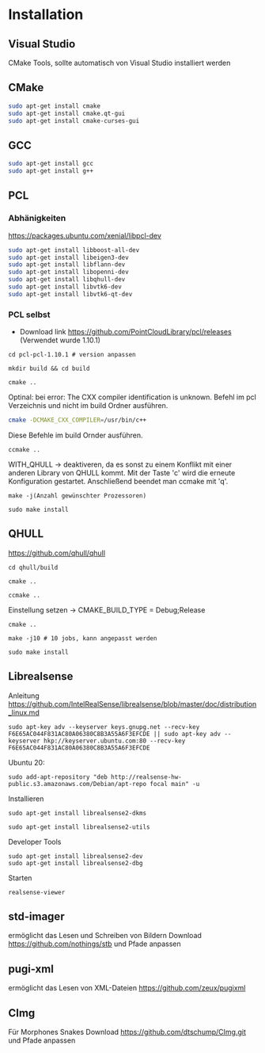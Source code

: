 # Installation
## Visual Studio
CMake Tools, sollte automatisch von Visual Studio installiert werden
## CMake
```bash
sudo apt-get install cmake
sudo apt-get install cmake.qt-gui
sudo apt-get install cmake-curses-gui
```
## GCC
```bash
sudo apt-get install gcc
sudo apt-get install g++
```
## PCL
### Abhänigkeiten
https://packages.ubuntu.com/xenial/libpcl-dev
```bash
sudo apt-get install libboost-all-dev
sudo apt-get install libeigen3-dev
sudo apt-get install libflann-dev
sudo apt-get install libopenni-dev 
sudo apt-get install libqhull-dev
sudo apt-get install libvtk6-dev
sudo apt-get install libvtk6-qt-dev
```
### PCL selbst
- Download link https://github.com/PointCloudLibrary/pcl/releases (Verwendet wurde 1.10.1)
```
cd pcl-pcl-1.10.1 # version anpassen
```
```
mkdir build && cd build
```
```
cmake ..
```
Optinal: bei error: The CXX compiler identification is unknown.
Befehl im pcl Verzeichnis und nicht im build Ordner ausführen.
```bash
cmake -DCMAKE_CXX_COMPILER=/usr/bin/c++ 
```
Diese Befehle im build Ornder ausführen.
```
ccmake ..
```
WITH_QHULL -> deaktiveren, da es sonst zu einem Konflikt mit einer anderen Library von QHULL kommt. Mit der Taste 'c' wird die erneute Konfiguration gestartet. Anschließend beendet man ccmake mit 'q'.
```
make -j(Anzahl gewünschter Prozessoren)
```
```
sudo make install
```
## QHULL
https://github.com/qhull/qhull
```
cd qhull/build
```
```
cmake ..
```
```
ccmake ..
```
Einstellung setzen -> CMAKE_BUILD_TYPE = Debug;Release
```
cmake ..
```
```
make -j10 # 10 jobs, kann angepasst werden
```
```
sudo make install   
```
## Librealsense
Anleitung https://github.com/IntelRealSense/librealsense/blob/master/doc/distribution_linux.md
```
sudo apt-key adv --keyserver keys.gnupg.net --recv-key F6E65AC044F831AC80A06380C8B3A55A6F3EFCDE || sudo apt-key adv --keyserver hkp://keyserver.ubuntu.com:80 --recv-key F6E65AC044F831AC80A06380C8B3A55A6F3EFCDE
```
Ubuntu 20: 
```
sudo add-apt-repository "deb http://realsense-hw-public.s3.amazonaws.com/Debian/apt-repo focal main" -u
```
Installieren
```
sudo apt-get install librealsense2-dkms
```
```
sudo apt-get install librealsense2-utils
```
Developer Tools
```
sudo apt-get install librealsense2-dev
sudo apt-get install librealsense2-dbg
```
Starten
```
realsense-viewer
```

## std-imager
ermöglicht das Lesen und Schreiben von Bildern
Download https://github.com/nothings/stb und Pfade anpassen

## pugi-xml
ermöglicht das Lesen von XML-Dateien
https://github.com/zeux/pugixml

## CImg
Für Morphones Snakes
Download https://github.com/dtschump/CImg.git und Pfade anpassen